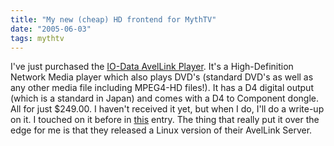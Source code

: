 ```yaml
---
title: "My new (cheap) HD frontend for MythTV"
date: "2005-06-03"
tags: mythtv
---
```


I've just purchased the [IO-Data AvelLink Player](http://www.iodata.com/products/products.php?cat=HNP&sc=AVEL&ts=2&tsc=15&sc=AVEL&pId=AVLP2%2FDVDLA). It's a High-Definition Network Media player which also plays DVD's (standard DVD's as well as any other media file including MPEG4-HD files!). It has a D4 digital output (which is a standard in Japan) and comes with a D4 to Component dongle. All for just $249.00. I haven't received it yet, but when I do, I'll do a write-up on it. I touched on it before in [this](http://www.sturgeonfamily.com/2005/01/divx-networks-say-hd-dvd-is-ready-now.php) entry. The thing that really put it over the edge for me is that they released a Linux version of their AvelLink Server.

